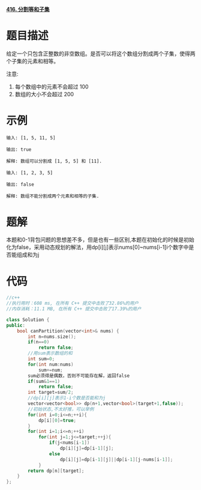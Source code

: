 #### [416. 分割等和子集](https://leetcode-cn.com/problems/partition-equal-subset-sum/)

# 题目描述

给定一个只包含正整数的非空数组。是否可以将这个数组分割成两个子集，使得两个子集的元素和相等。

注意:

1. 每个数组中的元素不会超过 100
2. 数组的大小不会超过 200

# 示例

```
输入: [1, 5, 11, 5]

输出: true

解释: 数组可以分割成 [1, 5, 5] 和 [11].
```

```
输入: [1, 2, 3, 5]

输出: false

解释: 数组不能分割成两个元素和相等的子集.
```

# 题解

本题和0-1背包问题的思想差不多，但是也有一些区别,本题在初始化的时候是初始化为false，采用动态规划的解法，用dp\[i][j]表示nums[0]~nums[i-1]i个数字中是否能组成和为j

# 代码

```c++
//c++
//执行用时：608 ms, 在所有 C++ 提交中击败了32.86%的用户
//内存消耗：11.1 MB, 在所有 C++ 提交中击败了17.39%的用户

class Solution {
public:
    bool canPartition(vector<int>& nums) {
        int n=nums.size();
        if(n==0)
            return false;
        //用sum表示数组的和
        int sum=0;
        for(int num:nums)
            sum+=num;
        sum必须得是偶数，否则不可能存在解，返回false
        if(sum&1==1)
            return false;
        int target=sum/2;
        //dp[i][j]表示1-i个数是否能和为j
        vector<vector<bool>> dp(n+1,vector<bool>(target+1,false));
        //初始状态,不太好推，可以举例
        for(int i=0;i<=n;++i){
            dp[i][0]=true;
        }
        for(int i=1;i<=n;++i)
            for(int j=1;j<=target;++j){
                if(j<nums[i-1])
                    dp[i][j]=dp[i-1][j];
                else
                    dp[i][j]=dp[i-1][j]||dp[i-1][j-nums[i-1]];  
            }
        return dp[n][target];
    }
};
```

